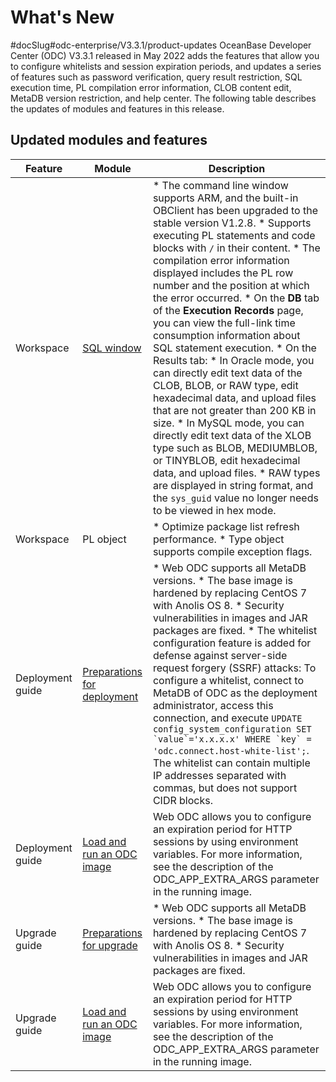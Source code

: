 What's New 
===============================
#docSlug#odc-enterprise/V3.3.1/product-updates
OceanBase Developer Center (ODC) V3.3.1 released in May 2022 adds the features that allow you to configure whitelists and session expiration periods, and updates a series of features such as password verification, query result restriction, SQL execution time, PL compilation error information, CLOB content edit, MetaDB version restriction, and help center. The following table describes the updates of modules and features in this release. 

Updated modules and features 
-------------------------------------------------



|     Feature      |                                   Module                                   |                                                                                                                                                                                                                                                                                                                                                                                                                                                                                                                                                                                                                                  Description                                                                                                                                                                                                                                                                                                                                                                                                                                                                                                                                                                                                                                   |
|------------------|----------------------------------------------------------------------------|--------------------------------------------------------------------------------------------------------------------------------------------------------------------------------------------------------------------------------------------------------------------------------------------------------------------------------------------------------------------------------------------------------------------------------------------------------------------------------------------------------------------------------------------------------------------------------------------------------------------------------------------------------------------------------------------------------------------------------------------------------------------------------------------------------------------------------------------------------------------------------------------------------------------------------------------------------------------------------------------------------------------------------------------------------------------------------------------------------------------------------------------------------------------------------------------------------------------------------------------------------------------------------|
| Workspace        | [SQL window](../7.client-odc-user-guide/4.client-odc-use-workspace/2.client-odc-sql-window.md)                  | * The command line window supports ARM, and the built-in OBClient has been upgraded to the stable version V1.2.8.   * Supports executing PL statements and code blocks with `/` in their content.   * The compilation error information displayed includes the PL row number and the position at which the error occurred.   * On the **DB** tab of the **Execution Records** page, you can view the full-link time consumption information about SQL statement execution.   * On the Results tab: * In Oracle mode, you can directly edit text data of the CLOB, BLOB, or RAW type, edit hexadecimal data, and upload files that are not greater than 200 KB in size.   * In MySQL mode, you can directly edit text data of the XLOB type such as BLOB, MEDIUMBLOB, or TINYBLOB, edit hexadecimal data, and upload files.   * RAW types are displayed in string format, and the `sys_guid` value no longer needs to be viewed in hex mode.      |
| Workspace        | PL object                                                                  | * Optimize package list refresh performance.   * Type object supports compile exception flags.                                                                                                                                                                                                                                                                                                                                                                                                                                                                                                                                                                                                                                                                                                                                                                                                                                                                                                                                                                                                                                                                                              |
| Deployment guide | [Preparations for deployment](../8.deployment-guide/2.preparations-before-deployment.md) | * Web ODC supports all MetaDB versions.   * The base image is hardened by replacing CentOS 7 with Anolis OS 8.   * Security vulnerabilities in images and JAR packages are fixed.   * The whitelist configuration feature is added for defense against server-side request forgery (SSRF) attacks: To configure a whitelist, connect to MetaDB of ODC as the deployment administrator, access this connection, and execute ``UPDATE config_system_configuration SET `value`='x.x.x.x' WHERE `key` = 'odc.connect.host-white-list';``. The whitelist can contain multiple IP addresses separated with commas, but does not support CIDR blocks.                                                                                                                                                                                                                                                                                                                                                                                                                                                                            |
| Deployment guide | [Load and run an ODC image](../8.deployment-guide/3.deploy-a-single-odc-node/2.load-and-run-single-odc-images.md)   | Web ODC allows you to configure an expiration period for HTTP sessions by using environment variables.  For more information, see the description of the ODC_APP_EXTRA_ARGS parameter in the running image.                                                                                                                                                                                                                                                                                                                                                                                                                                                                                                                                                                                                                                                                                                                                                                                                                                                                                                                                                                                                                                                    |
| Upgrade guide    | [Preparations for upgrade](../9.upgrade-guide/2.preparation-for-upgrade.md)    | * Web ODC supports all MetaDB versions.   * The base image is hardened by replacing CentOS 7 with Anolis OS 8.   * Security vulnerabilities in images and JAR packages are fixed.                                                                                                                                                                                                                                                                                                                                                                                                                                                                                                                                                                                                                                                                                                                                                                                                                                                                                                                                                                          |
| Upgrade guide    | [Load and run an ODC image](../9.upgrade-guide/3.upgrade-single-node-odc/3.upgrade-guide-load-and-run-single-odc-images.md)   | Web ODC allows you to configure an expiration period for HTTP sessions by using environment variables.  For more information, see the description of the ODC_APP_EXTRA_ARGS parameter in the running image.                                                                                                                                                                                                                                                                                                                                                                                                                                                                                                                                                                                                                                                                                                                                                                                                                                                                                                                                                                                                                                                    |


